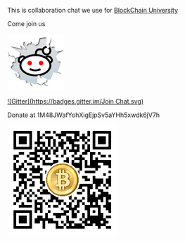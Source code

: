 This is collaboration chat we use for [BlockChain University](http://www.blockchainu.co/)

Come join us

<a href="https://www.reddit.com/r/blockchainu">
  <img src="reddit-logo.png" width="128" height="128">  
</a>

[![Gitter](https://badges.gitter.im/Join Chat.svg)](https://gitter.im/rstormsf/blockchainu-chat?utm_source=badge&utm_medium=badge&utm_campaign=pr-badge&utm_content=badge)

Donate at
1M48JWafYohXigEjpSv5aYHh5xwdk6jV7h

![qr](qr.png)

